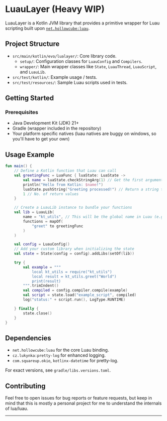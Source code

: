 # LuauLayer (Heavy WIP)

LuauLayer is a Kotlin JVM library that provides a primitive wrapper for Luau scripting built upon [`net.hollowcube:luau`](https://github.com/hollow-cube/luau-java).

## Project Structure

*   `src/main/kotlin/evo/lualayer/`: Core library code.
    *   `setup/`: Configuration classes for `LuauConfig` and `Compilers`.
    *   `wrapper/`: Main wrapper classes like `State`, `LuauThread`, `LuauScript`, and `LuauLib`.
*   `src/test/kotlin/`: Example usage / tests.
*   `src/test/resources/`: Sample Luau scripts used in tests.

## Getting Started

### Prerequisites

*   Java Development Kit (JDK) 21+
*   Gradle (wrapper included in the repository)
*   Your platform specific natives (luau natives are buggy on windows, so you'll have to get your own)

## Usage Example

```kotlin
fun main() {
    // Define a Kotlin function that Luau can call
    val greetingFunc = LuaFunc { luaState: LuaState ->
        val name = luaState.checkStringArg(1) // Get the first argument as a string
        println("Hello from Kotlin: $name!")
        luaState.pushString("Greeting processed!") // Return a string to Luau
        1 // No. of return values
    }

    // Create a LuauLib instance to bundle your functions
    val lib = LuauLib(
        name = "kt_utils", // This will be the global name in Luau (e.g., `kt_utils.greet()`)
        functions = mapOf(
            "greet" to greetingFunc
        )
    )

    val config = LuauConfig()
    // Add your custom library when initializing the state
    val state = State(config = config).addLibs(setOf(lib))

    try {
        val example = """
            local kt_utils = require("kt_utils")
            local result = kt_utils.greet("World")
            print(result)
        """.trimIndent()
        val compiled = config.compiler.compile(example)
        val script = state.load("example_script", compiled)
        log("status:" + script.run(), LogType.RUNTIME)

    } finally {
        state.close()
    }
}
```

## Dependencies

*   `net.hollowcube:luau` for the core Luau binding.
*   `cz.lukynka:pretty-log` for enhanced logging.
*   `com.squareup.okio`, `kotlinx-datetime` for pretty-log.

For exact versions, see `gradle/libs.versions.toml`.

## Contributing

Feel free to open issues for bug reports or feature requests, but keep in mind that this is mostly a personal project for me to understand the internals of lua/luau.

---
